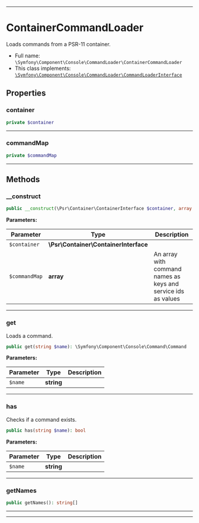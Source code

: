 ***

# ContainerCommandLoader

Loads commands from a PSR-11 container.

* Full name: `\Symfony\Component\Console\CommandLoader\ContainerCommandLoader`
* This class implements:
  [`\Symfony\Component\Console\CommandLoader\CommandLoaderInterface`](./CommandLoaderInterface.md)

## Properties

### container

```php
private $container
```

***

### commandMap

```php
private $commandMap
```

***

## Methods

### __construct

```php
public __construct(\Psr\Container\ContainerInterface $container, array $commandMap): mixed
```

**Parameters:**

| Parameter | Type | Description |
|-----------|------|-------------|
| `$container` | **\Psr\Container\ContainerInterface** |  |
| `$commandMap` | **array** | An array with command names as keys and service ids as values |

***

### get

Loads a command.

```php
public get(string $name): \Symfony\Component\Console\Command\Command
```

**Parameters:**

| Parameter | Type | Description |
|-----------|------|-------------|
| `$name` | **string** |  |

***

### has

Checks if a command exists.

```php
public has(string $name): bool
```

**Parameters:**

| Parameter | Type | Description |
|-----------|------|-------------|
| `$name` | **string** |  |

***

### getNames

```php
public getNames(): string[]
```

***


***

